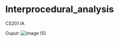 # Interprocedural_analysis
CS201 IA

Ouput:
![image (5)](https://user-images.githubusercontent.com/115338042/224900875-ea80610e-156a-4b1b-83a9-f41e5c32e71e.png)

